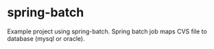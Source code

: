 # spring-batch
Example project using spring-batch.
Spring batch job maps CVS file to database (mysql or oracle).
